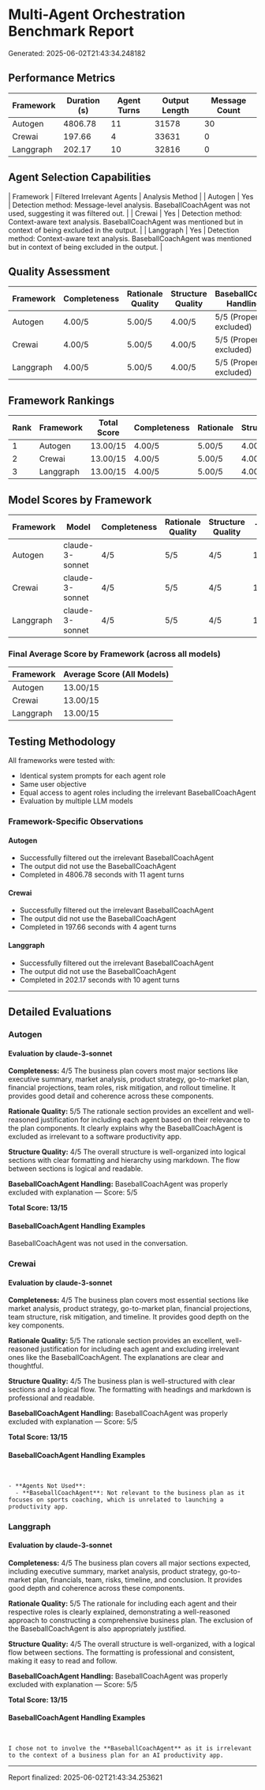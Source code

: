 # Multi-Agent Orchestration Benchmark Report

Generated: 2025-06-02T21:43:34.248182

## Performance Metrics

| Framework | Duration (s) | Agent Turns | Output Length | Message Count |
|-----------|--------------|-------------|----------------|----------------|
| Autogen | 4806.78 | 11 | 31578 | 30 |
| Crewai | 197.66 | 4 | 33631 | 0 |
| Langgraph | 202.17 | 10 | 32816 | 0 |

## Agent Selection Capabilities

| Framework | Filtered Irrelevant Agents | Analysis Method |
| Autogen | Yes | Detection method: Message-level analysis.
BaseballCoachAgent was not used, suggesting it was filtered out. |
| Crewai | Yes | Detection method: Context-aware text analysis.
BaseballCoachAgent was mentioned but in context of being excluded in the output. |
| Langgraph | Yes | Detection method: Context-aware text analysis.
BaseballCoachAgent was mentioned but in context of being excluded in the output. |

## Quality Assessment

| Framework | Completeness | Rationale Quality | Structure Quality | BaseballCoach Handling |
|-----------|--------------|-------------------|-------------------|------------------------|
| Autogen | 4.00/5 | 5.00/5 | 4.00/5 | 5/5 (Properly excluded) |
| Crewai | 4.00/5 | 5.00/5 | 4.00/5 | 5/5 (Properly excluded) |
| Langgraph | 4.00/5 | 5.00/5 | 4.00/5 | 5/5 (Properly excluded) |

## Framework Rankings

| Rank | Framework | Total Score | Completeness | Rationale | Structure |
|------|-----------|-------------|--------------|-----------|----------|
| 1 | Autogen | 13.00/15 | 4.00/5 | 5.00/5 | 4.00/5 |
| 2 | Crewai | 13.00/15 | 4.00/5 | 5.00/5 | 4.00/5 |
| 3 | Langgraph | 13.00/15 | 4.00/5 | 5.00/5 | 4.00/5 |

## Model Scores by Framework

| Framework | Model | Completeness | Rationale Quality | Structure Quality | Total |
|-----------|-------|--------------|-------------------|-------------------|-------|
| Autogen | claude-3-sonnet | 4/5 | 5/5 | 4/5 | 13/15 |
| Crewai | claude-3-sonnet | 4/5 | 5/5 | 4/5 | 13/15 |
| Langgraph | claude-3-sonnet | 4/5 | 5/5 | 4/5 | 13/15 |

### Final Average Score by Framework (across all models)

| Framework | Average Score (All Models) |
|-----------|--------------------------|
| Autogen | 13.00/15 |
| Crewai | 13.00/15 |
| Langgraph | 13.00/15 |

## Testing Methodology

All frameworks were tested with:

- Identical system prompts for each agent role
- Same user objective
- Equal access to agent roles including the irrelevant BaseballCoachAgent
- Evaluation by multiple LLM models

### Framework-Specific Observations

#### Autogen

- Successfully filtered out the irrelevant BaseballCoachAgent
- The output did not use the BaseballCoachAgent
- Completed in 4806.78 seconds with 11 agent turns

#### Crewai

- Successfully filtered out the irrelevant BaseballCoachAgent
- The output did not use the BaseballCoachAgent
- Completed in 197.66 seconds with 4 agent turns

#### Langgraph

- Successfully filtered out the irrelevant BaseballCoachAgent
- The output did not use the BaseballCoachAgent
- Completed in 202.17 seconds with 10 agent turns


---

## Detailed Evaluations

### Autogen

#### Evaluation by claude-3-sonnet

**Completeness:** 4/5
The business plan covers most major sections like executive summary, market analysis, product strategy, go-to-market plan, financial projections, team roles, risk mitigation, and rollout timeline. It provides good detail and coherence across these components.

**Rationale Quality:** 5/5
The rationale section provides an excellent and well-reasoned justification for including each agent based on their relevance to the plan components. It clearly explains why the BaseballCoachAgent is excluded as irrelevant to a software productivity app.

**Structure Quality:** 4/5
The overall structure is well-organized into logical sections with clear formatting and hierarchy using markdown. The flow between sections is logical and readable.

**BaseballCoachAgent Handling:** BaseballCoachAgent was properly excluded with explanation — Score: 5/5

**Total Score: 13/15**

#### BaseballCoachAgent Handling Examples

BaseballCoachAgent was not used in the conversation.

### Crewai

#### Evaluation by claude-3-sonnet

**Completeness:** 4/5
The business plan covers most essential sections like market analysis, product strategy, go-to-market plan, financial projections, team structure, risk mitigation, and timeline. It provides good depth on the key components.

**Rationale Quality:** 5/5
The rationale section provides an excellent, well-reasoned justification for including each agent and excluding irrelevant ones like the BaseballCoachAgent. The explanations are clear and thoughtful.

**Structure Quality:** 4/5
The business plan is well-structured with clear sections and a logical flow. The formatting with headings and markdown is professional and readable.

**BaseballCoachAgent Handling:** BaseballCoachAgent was properly excluded with explanation — Score: 5/5

**Total Score: 13/15**

#### BaseballCoachAgent Handling Examples

```


- **Agents Not Used**:
  - **BaseballCoachAgent**: Not relevant to the business plan as it focuses on sports coaching, which is unrelated to launching a productivity app.
```

### Langgraph

#### Evaluation by claude-3-sonnet

**Completeness:** 4/5
The business plan covers all major sections expected, including executive summary, market analysis, product strategy, go-to-market plan, financials, team, risks, timeline, and conclusion. It provides good depth and coherence across these components.

**Rationale Quality:** 5/5
The rationale for including each agent and their respective roles is clearly explained, demonstrating a well-reasoned approach to constructing a comprehensive business plan. The exclusion of the BaseballCoachAgent is also appropriately justified.

**Structure Quality:** 4/5
The overall structure is well-organized, with a logical flow between sections. The formatting is professional and consistent, making it easy to read and follow.

**BaseballCoachAgent Handling:** BaseballCoachAgent was properly excluded with explanation — Score: 5/5

**Total Score: 13/15**

#### BaseballCoachAgent Handling Examples

```


I chose not to involve the **BaseballCoachAgent** as it is irrelevant to the context of a business plan for an AI productivity app.
```


---

Report finalized: 2025-06-02T21:43:34.253621
